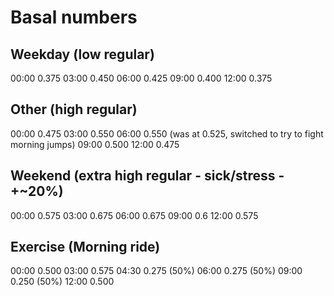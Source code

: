 # Basal numbers

## Weekday (low regular)
00:00     0.375
03:00     0.450
06:00     0.425
09:00     0.400
12:00     0.375

## Other (high regular)
00:00     0.475
03:00     0.550
06:00     0.550 (was at 0.525, switched to try to fight morning jumps)
09:00     0.500
12:00     0.475

## Weekend (extra high regular - sick/stress - +~20%)
00:00     0.575
03:00     0.675
06:00     0.675
09:00     0.6
12:00     0.575

## Exercise (Morning ride)
00:00     0.500
03:00     0.575
04:30     0.275 (50%)
06:00     0.275 (50%)
09:00     0.250 (50%)
12:00     0.500